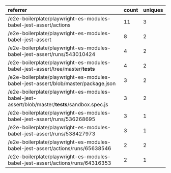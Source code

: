 | referrer                                                                                       | count | uniques |
| :--------------------------------------------------------------------------------------------- | :---- | :------ |
| /e2e-boilerplate/playwright-es-modules-babel-jest-assert/actions                               | 11    | 3       |
| /e2e-boilerplate/playwright-es-modules-babel-jest-assert                                       | 8     | 2       |
| /e2e-boilerplate/playwright-es-modules-babel-jest-assert/runs/543010424                        | 4     | 2       |
| /e2e-boilerplate/playwright-es-modules-babel-jest-assert/tree/master/__tests__                 | 4     | 2       |
| /e2e-boilerplate/playwright-es-modules-babel-jest-assert/blob/master/package.json              | 3     | 2       |
| /e2e-boilerplate/playwright-es-modules-babel-jest-assert/blob/master/__tests__/sandbox.spec.js | 3     | 2       |
| /e2e-boilerplate/playwright-es-modules-babel-jest-assert/runs/536268695                        | 3     | 1       |
| /e2e-boilerplate/playwright-es-modules-babel-jest-assert/runs/538427973                        | 3     | 1       |
| /e2e-boilerplate/playwright-es-modules-babel-jest-assert/actions/runs/65638546                 | 2     | 2       |
| /e2e-boilerplate/playwright-es-modules-babel-jest-assert/actions/runs/64316353                 | 2     | 1       |
